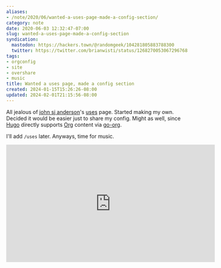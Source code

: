 ```yaml
---
aliases:
- /note/2020/06/wanted-a-uses-page-made-a-config-section/
category: note
date: 2020-06-03 12:32:47-07:00
slug: wanted-a-uses-page-made-a-config-section
syndication:
  mastodon: https://hackers.town/@randomgeek/104281805883788300
  twitter: https://twitter.com/brianwisti/status/1268270053067296768
tags:
- orgconfig
- site
- overshare
- music
title: Wanted a uses page, made a config section
created: 2024-01-15T15:26:26-08:00
updated: 2024-02-01T21:15:56-08:00
---
```


All jealous of [john sj anderson](https://genehack.org)'s [uses](https://genehack.org/uses/) page. Started making my own. Decided it would be easier just to share my config. Might as well, since [Hugo](../../../card/Hugo.md) directly supports [Org](../../../card/Org.md) content via [go-org](https://github.com/niklasfasching/go-org).

I'll add `/uses` later. Anyways, time for music.

<iframe width="560" height="315" src="https://www.youtube.com/embed/peqpQ_XpNrk" title="YouTube video player" frameborder="0" allow="accelerometer; autoplay; clipboard-write; encrypted-media; gyroscope; picture-in-picture" allowfullscreen></iframe>

